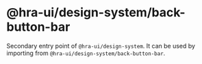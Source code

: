 # @hra-ui/design-system/back-button-bar

Secondary entry point of `@hra-ui/design-system`. It can be used by importing from `@hra-ui/design-system/back-button-bar`.
